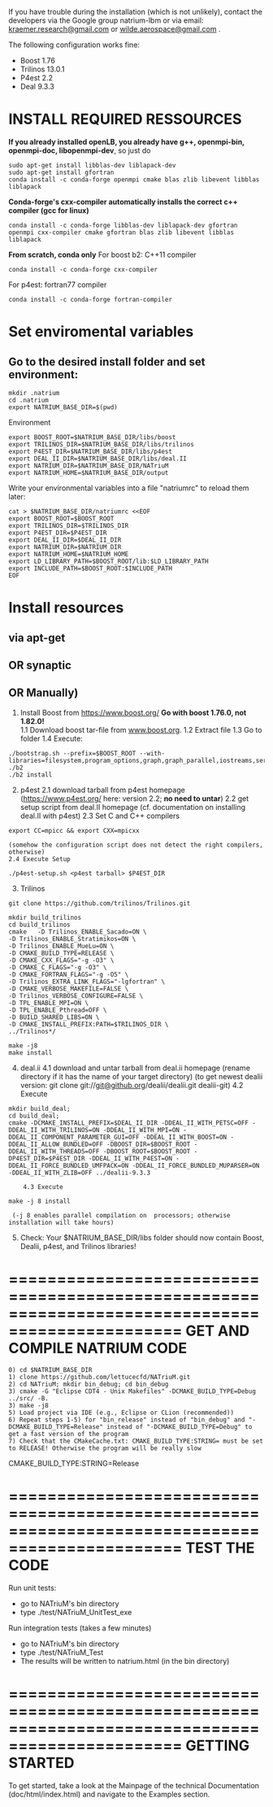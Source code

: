 
If you have trouble during the installation (which is not unlikely), contact the developers via the Google group natrium-lbm
or via email: kraemer.research@gmail.com or wilde.aerospace@gmail.com .

The following configuration works fine:
- Boost 1.76
- Trilinos 13.0.1
- P4est 2.2
- Deal 9.3.3


# INSTALL REQUIRED RESSOURCES

**If you already installed openLB, you already have g++, openmpi-bin, openmpi-doc, libopenmpi-dev**, so just do
```
sudo apt-get install libblas-dev liblapack-dev
sudo apt-get install gfortran
conda install -c conda-forge openmpi cmake blas zlib libevent libblas liblapack
```

**Conda-forge's cxx-compiler automatically installs the correct c++ compiler (gcc for linux)**
```
conda install -c conda-forge libblas-dev liblapack-dev gfortran openmpi cxx-compiler cmake gfortran blas zlib libevent libblas liblapack
```

**From scratch, conda only**
For boost b2: C++11 compiler
```
conda install -c conda-forge cxx-compiler
```

For p4est: fortran77 compiler
```
conda install -c conda-forge fortran-compiler
```

# Set enviromental variables
## Go to the desired install folder and set environment:
```
mkdir .natrium
cd .natrium
export NATRIUM_BASE_DIR=$(pwd)
```

Environment
```
export BOOST_ROOT=$NATRIUM_BASE_DIR/libs/boost
export TRILINOS_DIR=$NATRIUM_BASE_DIR/libs/trilinos
export P4EST_DIR=$NATRIUM_BASE_DIR/libs/p4est
export DEAL_II_DIR=$NATRIUM_BASE_DIR/libs/deal.II
export NATRIUM_DIR=$NATRIUM_BASE_DIR/NATriuM
export NATRIUM_HOME=$NATRIUM_BASE_DIR/output
```

Write your environmental variables into a file "natriumrc" to reload them later:
```
cat > $NATRIUM_BASE_DIR/natriumrc <<EOF
export BOOST_ROOT=$BOOST_ROOT
export TRILINOS_DIR=$TRILINOS_DIR
export P4EST_DIR=$P4EST_DIR
export DEAL_II_DIR=$DEAL_II_DIR
export NATRIUM_DIR=$NATRIUM_DIR
export NATRIUM_HOME=$NATRIUM_HOME
export LD_LIBRARY_PATH=$BOOST_ROOT/lib:$LD_LIBRARY_PATH
export INCLUDE_PATH=$BOOST_ROOT:$INCLUDE_PATH
EOF
```

# Install resources
## via apt-get

## OR synaptic

## OR Manually)
1. Install Boost from https://www.boost.org/ **Go with boost 1.76.0, not 1.82.0!**	
    1.1 Download boost tar-file from www.boost.org.
    1.2 Extract file
    1.3 Go to folder
    1.4 Execute:
```
./bootstrap.sh --prefix=$BOOST_ROOT --with-libraries=filesystem,program_options,graph,graph_parallel,iostreams,serialization,system,test,timer,thread
./b2
./b2 install
```
2. p4est
    2.1 download tarball from p4est homepage (https://www.p4est.org/ here: version 2.2; **no need to untar**)
    2.2 get setup script from deal.II homepage (cf. documentation on installing deal.II with p4est)
    2.3 Set C and C++ compilers
```
export CC=mpicc && export CXX=mpicxx
```
    (somehow the configuration script does not detect the right compilers, otherwise)
    2.4 Execute Setup
```
./p4est-setup.sh <p4est tarball> $P4EST_DIR
```
3. Trilinos
```
git clone https://github.com/trilinos/Trilinos.git

mkdir build_trilinos
cd build_trilinos
cmake 	-D Trilinos_ENABLE_Sacado=ON \
-D Trilinos_ENABLE_Stratimikos=ON \
-D Trilinos_ENABLE_MueLu=ON \
-D CMAKE_BUILD_TYPE=RELEASE \
-D CMAKE_CXX_FLAGS="-g -O3" \
-D CMAKE_C_FLAGS="-g -O3" \
-D CMAKE_FORTRAN_FLAGS="-g -O5" \
-D Trilinos_EXTRA_LINK_FLAGS="-lgfortran" \
-D CMAKE_VERBOSE_MAKEFILE=FALSE \
-D Trilinos_VERBOSE_CONFIGURE=FALSE \
-D TPL_ENABLE_MPI=ON \
-D TPL_ENABLE_Pthread=OFF \
-D BUILD_SHARED_LIBS=ON \
-D CMAKE_INSTALL_PREFIX:PATH=$TRILINOS_DIR \
../Trilinos*/

make -j8
make install
```

4. deal.ii
 	4.1 download and untar tarball from deal.ii homepage
		(rename directory if it has the name of your target directory)
        	(to get newest dealii version: git clone git://git@github.org/dealii/dealii.git dealii-git)
	4.2 Execute
```
mkdir build_deal; 
cd build_deal; 
cmake -DCMAKE_INSTALL_PREFIX=$DEAL_II_DIR -DDEAL_II_WITH_PETSC=OFF -DDEAL_II_WITH_TRILINOS=ON -DDEAL_II_WITH_MPI=ON -DDEAL_II_COMPONENT_PARAMETER_GUI=OFF -DDEAL_II_WITH_BOOST=ON -DDEAL_II_ALLOW_BUNDLED=OFF -DBOOST_DIR=$BOOST_ROOT -DDEAL_II_WITH_THREADS=OFF -DBOOST_ROOT=$BOOST_ROOT -DP4EST_DIR=$P4EST_DIR -DDEAL_II_WITH_P4EST=ON -DDEAL_II_FORCE_BUNDLED_UMFPACK=ON -DDEAL_II_FORCE_BUNDLED_MUPARSER=ON -DDEAL_II_WITH_ZLIB=OFF ../dealii-9.3.3
```
        4.3 Execute
```
make -j 8 install
```
	 (-j 8 enables parallel compilation on  processors; otherwise installation will take hours)
 
5. Check: Your $NATRIUM_BASE_DIR/libs folder should now contain Boost, Dealii, p4est, and Trilinos libraries! 

================================================================================================
   GET AND COMPILE NATRIUM CODE
================================================================================================
	0) cd $NATRIUM_BASE_DIR
	1) clone https://github.com/lettucecfd/NATriuM.git
	2) cd NATriuM; mkdir bin_debug; cd bin_debug
	3) cmake -G "Eclipse CDT4 - Unix Makefiles" -DCMAKE_BUILD_TYPE=Debug ../src/ -B.
	3) make -j8
	5) Load project via IDE (e.g., Eclipse or CLion (recommended))
	6) Repeat steps 1-5) for "bin_release" instead of "bin_debug" and "-DCMAKE_BUILD_TYPE=Release" instead of "-DCMAKE_BUILD_TYPE=Debug" to get a fast version of the program
	7) Check that the CMakeCache.txt: CMAKE_BUILD_TYPE:STRING= must be set to RELEASE! Otherwise the program will be really slow
CMAKE_BUILD_TYPE:STRING=Release



        
================================================================================================
   TEST THE CODE 
================================================================================================

Run unit tests:
   - go to NATriuM's bin directory
   - type ./test/NATriuM_UnitTest_exe

Run integration tests (takes a few minutes)
   - go to NATriuM's bin directory
   - type ./test/NATriuM_Test
   - The results will be written to natrium.html (in the bin directory)


================================================================================================
  GETTING STARTED
================================================================================================
To get started, take a look at the Mainpage of the technical Documentation (doc/html/index.html)
and navigate to the Examples section.
        

